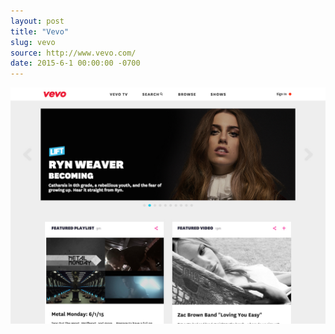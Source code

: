 ```yaml
---
layout: post
title: "Vevo"
slug: vevo
source: http://www.vevo.com/
date: 2015-6-1 00:00:00 -0700
---
```


<img src="/assets/img/screenshots/vevo.jpg">

